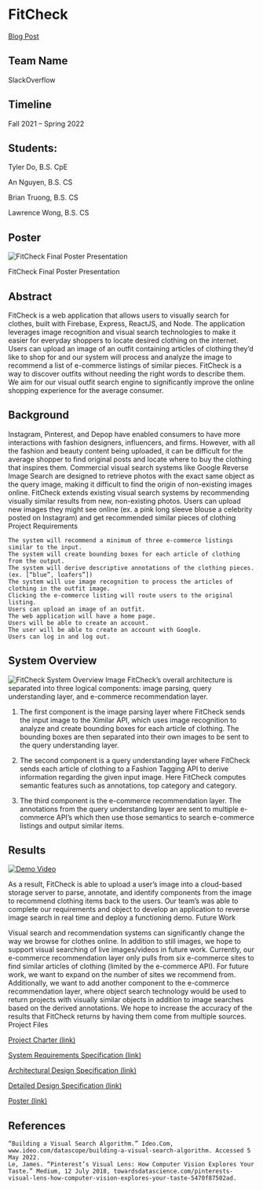 # FitCheck

[Blog Post](https://blog.uta.edu/cseseniordesign/2022/04/14/fitcheck/)

## Team Name

SlackOverflow

## Timeline

Fall 2021 – Spring 2022

## Students:
Tyler Do, B.S. CpE
    
An Nguyen, B.S. CS
    
Brian Truong, B.S. CS
    
Lawrence Wong, B.S. CS
    
    
    
## Poster

![FitCheck Final Poster Presentation](https://blog.uta.edu/cseseniordesign/files/2022/05/Group-98-1024x768.png)

FitCheck Final Poster Presentation

## Abstract

FitCheck is a web application that allows users to visually search for clothes, built with Firebase, Express, ReactJS, and Node. The application leverages image recognition and visual search technologies to make it easier for everyday shoppers to locate desired clothing on the internet. Users can upload an image of an outfit containing articles of clothing they’d like to shop for and our system will process and analyze the image to recommend a list of e-commerce listings of similar pieces. FitCheck is a way to discover outfits without needing the right words to describe them. We aim for our visual outfit search engine to significantly improve the online shopping experience for the average consumer.

## Background

Instagram, Pinterest, and Depop have enabled consumers to have more interactions with fashion designers, influencers, and firms. However, with all the fashion and beauty content being uploaded, it can be difficult for the average shopper to find original posts and locate where to buy the clothing that inspires them. Commercial visual search systems like Google Reverse Image Search are designed to retrieve photos with the exact same object as the query image, making it difficult to find the origin of non-existing images online. FitCheck extends existing visual search systems by recommending visually similar results from new, non-existing photos. Users can upload new images they might see online (ex. a pink long sleeve blouse a celebrity posted on Instagram) and get recommended similar pieces of clothing
Project Requirements

    The system will recommend a minimum of three e-commerce listings similar to the input.
    The system will create bounding boxes for each article of clothing from the output.
    The system will derive descriptive annotations of the clothing pieces. (ex. [“blue”, loafers”])
    The system will use image recognition to process the articles of clothing in the outfit image.
    Clicking the e-commerce listing will route users to the original listing.
    Users can upload an image of an outfit.
    The web application will have a home page.
    Users will be able to create an account.
    The user will be able to create an account with Google.
    Users can log in and log out.

## System Overview
![FitCheck System Overview Image](https://blog.uta.edu/cseseniordesign/files/2022/05/Group-11-1-1024x583.png)
FitCheck’s overall architecture is separated into three logical components: image parsing, query understanding layer, and e-commerce recommendation layer.

1. The first component is the image parsing layer where FitCheck sends the input image to the Ximilar API, which uses image recognition to analyze and create bounding boxes for each article of clothing. The bounding boxes are then separated into their own images to be sent to the query understanding layer.

2. The second component is a query understanding layer where FitCheck sends each article of clothing to a Fashion Tagging API to derive information regarding the given input image. Here FitCheck computes semantic features such as annotations, top category and category.

3. The third component is the e-commerce recommendation layer. The annotations from the query understanding layer are sent to multiple e-commerce API’s which then use those semantics to search e-commerce listings and output similar items.

## Results

[![Demo Video](https://img.youtube.com/vi/YOUTUBE_VIDEO_ID_HERE/0.jpg)](https://www.youtube.com/watch?v=y52CnqCCy-Q)

As a result, FitCheck is able to upload a user’s image into a cloud-based storage server to parse, annotate, and identify components from the image to recommend clothing items back to the users. Our team’s was able to complete our requirements and object to develop an application to reverse image search in real time and deploy a functioning demo.
Future Work

Visual search and recommendation systems can significantly change the way we browse for clothes online. In addition to still images, we hope to support visual searching of live images/videos in future work. Currently, our e-commerce recommendation layer only pulls from six e-commerce sites to find similar articles of clothing (limited by the e-commerce API). For future work, we want to expand on the number of sites we recommend from. Additionally, we want to add another component to the e-commerce recommendation layer, where object search technology would be used to return projects with visually similar objects in addition to image searches based on the derived annotations. We hope to increase the accuracy of the results that FitCheck returns by having them come from multiple sources.
Project Files

[Project Charter (link)](https://)

[System Requirements Specification (link)](https://)

[Architectural Design Specification (link)](https://)

[Detailed Design Specification (link)](https://)

[Poster (link)](https://)
## References

    “Building a Visual Search Algorithm.” Ideo.Com, www.ideo.com/datascope/building-a-visual-search-algorithm. Accessed 5 May 2022.
    Le, James. “Pinterest’s Visual Lens: How Computer Vision Explores Your Taste.” Medium, 12 July 2018, towardsdatascience.com/pinterests-visual-lens-how-computer-vision-explores-your-taste-5470f87502ad.
